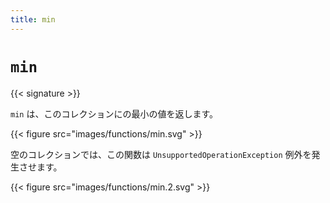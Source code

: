 ```yaml
---
title: min
---
```


# `min`

{{< signature >}}

`min` は、このコレクションにの最小の値を返します。

{{< figure src="images/functions/min.svg" >}}

空のコレクションでは、この関数は `UnsupportedOperationException` 例外を発生させます。

{{< figure src="images/functions/min.2.svg" >}}
